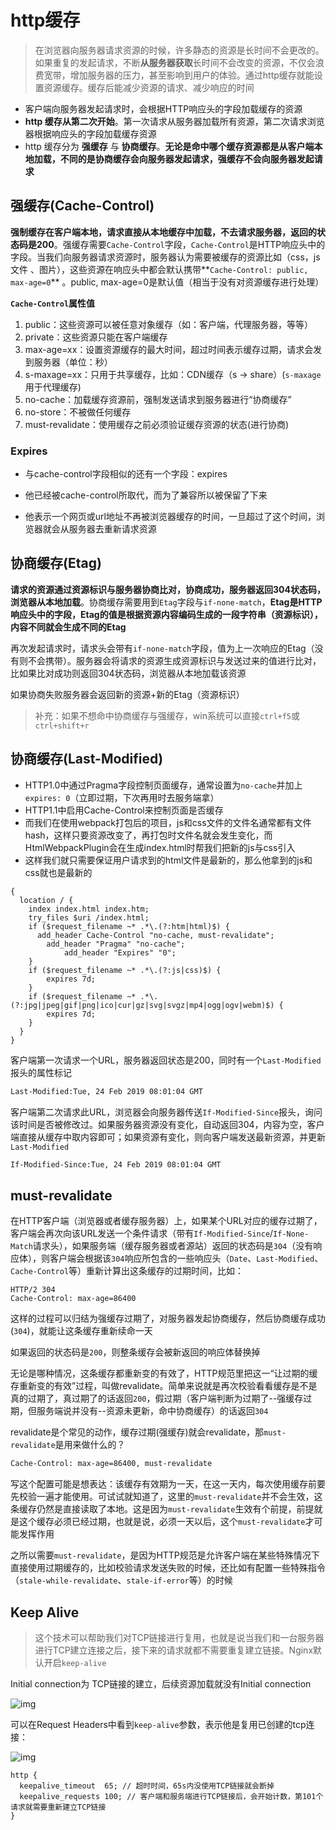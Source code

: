# http缓存

> 在浏览器向服务器请求资源的时候，许多静态的资源是长时间不会更改的。如果重复的发起请求，不断**从服务器获取**长时间不会改变的资源，不仅会浪费宽带，增加服务器的压力，甚至影响到用户的体验。通过http缓存就能设置资源缓存。缓存后能减少资源的请求、减少响应的时间

- 客户端向服务器发起请求时，会根据HTTP响应头的字段加载缓存的资源
- **http 缓存从第二次开始**。第一次请求从服务器加载所有资源，第二次请求浏览器根据响应头的字段加载缓存资源
- http 缓存分为 **强缓存** 与 **协商缓存**。**无论是命中哪个缓存资源都是从客户端本地加载，不同的是协商缓存会向服务器发起请求，强缓存不会向服务器发起请求**

## **强缓存(Cache-Control)**

**强制缓存在客户端本地，请求直接从本地缓存中加载，不去请求服务器，返回的状态码是200**。强缓存需要`Cache-Control`字段，`Cache-Control`是HTTP响应头中的字段。当我们向服务器请求资源时，服务器认为需要被缓存的资源比如（css，js文件 、图片），这些资源在响应头中都会默认携带**`Cache-Control: public, max-age=0`** 。public, max-age=0是默认值（相当于没有对资源缓存进行处理）

**`Cache-Control`属性值**

1. public：这些资源可以被任意对象缓存（如：客户端，代理服务器，等等）
2. private：这些资源只能在客户端缓存
3. max-age=xx：设置资源缓存的最大时间，超过时间表示缓存过期，请求会发到服务器（单位：秒）
4. s-maxage=xx：只用于共享缓存，比如：CDN缓存（s -> share）(`s-maxage` 用于代理缓存)
5. no-cache：加载缓存资源前，强制发送请求到服务器进行“协商缓存”
6. no-store：不被做任何缓存
7. must-revalidate：使用缓存之前必须验证缓存资源的状态(进行协商)

### Expires

- 与cache-control字段相似的还有一个字段：expires

- 他已经被cache-control所取代，而为了兼容所以被保留了下来

- 他表示一个网页或url地址不再被浏览器缓存的时间，一旦超过了这个时间，浏览器就会从服务器去重新请求资源

## **协商缓存(Etag)**

**请求的资源通过资源标识与服务器协商比对，协商成功，服务器返回304状态码，浏览器从本地加载**。协商缓存需要用到`Etag`字段与`if-none-match`，**Etag是HTTP响应头中的字段，Etag的值是根据资源内容编码生成的一段字符串（资源标识），内容不同就会生成不同的Etag**

再次发起请求时，请求头会带有`if-none-match`字段，值为上一次响应的Etag（没有则不会携带）。服务器会将请求的资源生成资源标识与发送过来的值进行比对，比如果比对成功则返回304状态码，浏览器从本地加载该资源

如果协商失败服务器会返回新的资源+新的Etag（资源标识）

> 补充：如果不想命中协商缓存与强缓存，win系统可以直接`ctrl+f5`或`ctrl+shift+r`

## 协商缓存(Last-Modified)

- HTTP1.0中通过Pragma字段控制页面缓存，通常设置为`no-cache`并加上`expires: 0`（立即过期，下次再用时去服务端拿）
- HTTP1.1中启用Cache-Control来控制页面是否缓存
- 而我们在使用webpack打包后的项目，js和css文件的文件名通常都有文件hash，这样只要资源改变了，再打包时文件名就会发生变化，而HtmlWebpackPlugin会在生成index.html时帮我们把新的js与css引入
- 这样我们就只需要保证用户请求到的html文件是最新的，那么他拿到的js和css就也是最新的

```nginx
{
  location / {
    index index.html index.htm;
    try_files $uri /index.html;
    if ($request_filename ~* .*\.(?:htm|html)$) {
      add_header Cache-Control "no-cache, must-revalidate";
	  	add_header "Pragma" "no-cache";
	 		add_header "Expires" "0";
    }
    if ($request_filename ~* .*\.(?:js|css)$) {
        expires 7d;
    }
    if ($request_filename ~* .*\.(?:jpg|jpeg|gif|png|ico|cur|gz|svg|svgz|mp4|ogg|ogv|webm)$) {
        expires 7d;
    }
  }
}
```

客户端第一次请求一个URL，服务器返回状态是200，同时有一个`Last-Modified`报头的属性标记

```txt
Last-Modified:Tue, 24 Feb 2019 08:01:04 GMT
```

客户端第二次请求此URL，浏览器会向服务器传送`If-Modified-Since`报头，询问该时间是否被修改过。如果服务器资源没有变化，自动返回304，内容为空，客户端直接从缓存中取内容即可；如果资源有变化，则向客户端发送最新资源，并更新`Last-Modified`

```txt
If-Modified-Since:Tue, 24 Feb 2019 08:01:04 GMT
```

## must-revalidate

在HTTP客户端（浏览器或者缓存服务器）上，如果某个URL对应的缓存过期了，客户端会再次向该URL发送一个条件请求（带有`If-Modified-Since`/`If-None-Match`请求头），如果服务端（缓存服务器或者源站）返回的状态码是`304`（没有响应体），则客户端会根据该`304`响应所包含的一些响应头（`Date`、`Last-Modified`、`Cache-Control`等）重新计算出这条缓存的过期时间，比如：

```text
HTTP/2 304
Cache-Control: max-age=86400
```

这样的过程可以归结为强缓存过期了，对服务器发起协商缓存，然后协商缓存成功(`304`)，就能让这条缓存重新续命一天

如果返回的状态码是`200`，则整条缓存会被新返回的响应体替换掉

无论是哪种情况，这条缓存都重新变的有效了，HTTP规范里把这一“让过期的缓存重新变的有效”过程，叫做revalidate。简单来说就是再次校验看看缓存是不是真的过期了，真过期了的话返回`200`，假过期（客户端判断为过期了--强缓存过期，但服务端说并没有--资源未更新，命中协商缓存）的话返回`304`

revalidate是个常见的动作，缓存过期(强缓存)就会revalidate，那`must-revalidate`是用来做什么的？

```txt
Cache-Control: max-age=86400, must-revalidate
```

写这个配置可能是想表达：该缓存有效期为一天，在这一天内，每次使用缓存前要先校验一遍才能使用。可试试就知道了，这里的`must-revalidate`并不会生效，这条缓存仍然是直接读取了本地。这是因为`must-revalidate`生效有个前提，前提就是这个缓存必须已经过期，也就是说，必须一天以后，这个`must-revalidate`才可能发挥作用

之所以需要`must-revalidate`，是因为HTTP规范是允许客户端在某些特殊情况下直接使用过期缓存的，比如校验请求发送失败的时候，还比如有配置一些特殊指令（`stale-while-revalidate`、`stale-if-error`等）的时候

## Keep Alive

> 这个技术可以帮助我们对TCP链接进行复用，也就是说当我们和一台服务器进行TCP建立连接之后，接下来的请求就都不需要重复建立链接。Nginx默认开启`keep-alive`

Initial connection为 TCP链接的建立，后续资源加载就没有Initial connection

![img](https://cdn.jsdelivr.net/gh/ilmangoi/imgRepo@main/img-2/461c1dc07e23da2dbec0c83d0f488438.png)

可以在Request Headers中看到`keep-alive`参数，表示他是复用已创建的tcp连接：

![img](https://cdn.jsdelivr.net/gh/ilmangoi/imgRepo@main/img-2/0b936e48c27e60c766a4dc5bcba1f37a.png)

```nginx
http {
  keepalive_timeout  65; // 超时时间，65s内没使用TCP链接就会断掉
  keepalive_requests 100; // 客户端和服务端进行TCP链接后，会开始计数，第101个请求就需要重新建立TCP链接
}
```


